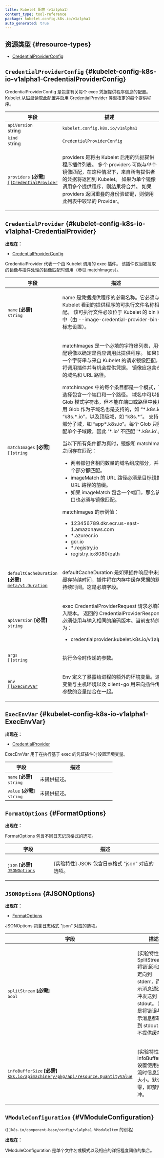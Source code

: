 ```yaml
---
title: Kubelet 配置（v1alpha1）
content_type: tool-reference
package: kubelet.config.k8s.io/v1alpha1
auto_generated: true
---
```


<!--
title: Kubelet Configuration (v1alpha1)
content_type: tool-reference
package: kubelet.config.k8s.io/v1alpha1
auto_generated: true
-->

<!--
## Resource Types 


- [CredentialProviderConfig](#kubelet-config-k8s-io-v1alpha1-CredentialProviderConfig)
-->
## 资源类型 {#resource-types}

- [CredentialProviderConfig](#kubelet-config-k8s-io-v1alpha1-CredentialProviderConfig)

<!--
## `CredentialProviderConfig`     {#kubelet-config-k8s-io-v1alpha1-CredentialProviderConfig}
-->
## `CredentialProviderConfig`     {#kubelet-config-k8s-io-v1alpha1-CredentialProviderConfig}

<!--
<p>CredentialProviderConfig is the configuration containing information about
each exec credential provider. Kubelet reads this configuration from disk and enables
each provider as specified by the CredentialProvider type.</p>
-->
<p>CredentialProviderConfig 是包含有关每个 exec 凭据提供程序信息的配置。
Kubelet 从磁盘读取此配置并启用 CredentialProvider 类型指定的每个提供程序。</p>

<!--
<table class="table">
<thead><tr><th width="30%">Field</th><th>Description</th></tr></thead>
<tbody>
-->
<table class="table">
<thead><tr><th width="30%">字段</th><th>描述</th></tr></thead>
<tbody>

<!--
<tr><td><code>apiVersion</code><br/>string</td><td><code>kubelet.config.k8s.io/v1alpha1</code></td></tr>
<tr><td><code>kind</code><br/>string</td><td><code>CredentialProviderConfig</code></td></tr>
-->
<tr><td><code>apiVersion</code><br/>string</td><td><code>kubelet.config.k8s.io/v1alpha1</code></td></tr>
<tr><td><code>kind</code><br/>string</td><td><code>CredentialProviderConfig</code></td></tr>

<!--
<tr><td><code>providers</code> <B>[Required]</B><br/>
<a href="#kubelet-config-k8s-io-v1alpha1-CredentialProvider"><code>[]CredentialProvider</code></a>
</td>
<td>
   <p>providers is a list of credential provider plugins that will be enabled by the kubelet.
Multiple providers may match against a single image, in which case credentials
from all providers will be returned to the kubelet. If multiple providers are called
for a single image, the results are combined. If providers return overlapping
auth keys, the value from the provider earlier in this list is used.</p>
</td>
</tr>
</tbody>
</table>
-->
<tr><td><code>providers</code> <B>[必需]</B><br/>
<a href="#kubelet-config-k8s-io-v1alpha1-CredentialProvider"><code>[]CredentialProvider</code></a>
</td>
<td>
   <p>providers 是将由 Kubelet 启用的凭据提供程序插件列表。
多个 providers 可能与单个镜像匹配，在这种情况下，来自所有提供者的凭据将返回到 Kubelet。
如果为单个镜像调用多个提供程序，则结果将合并。
如果 providers 返回重叠的身份验证键，则使用此列表中较早的 Provider。</p>
</td>
</tr>
</tbody>
</table>

<!--
## `CredentialProvider`     {#kubelet-config-k8s-io-v1alpha1-CredentialProvider}
    

**Appears in:**

- [CredentialProviderConfig](#kubelet-config-k8s-io-v1alpha1-CredentialProviderConfig)
-->
## `CredentialProvider`     {#kubelet-config-k8s-io-v1alpha1-CredentialProvider}
   
**出现在：**

- [CredentialProviderConfig](#kubelet-config-k8s-io-v1alpha1-CredentialProviderConfig)

<!--
<p>CredentialProvider represents an exec plugin to be invoked by the kubelet. The plugin is only
invoked when an image being pulled matches the images handled by the plugin (see matchImages).</p>
-->
<p>CredentialProvider 代表一个由 Kubelet 调用的 exec 插件。 
该插件仅当被拉取的镜像与插件处理的镜像匹配时调用（参见 matchImages）。</p>

<!--
<table class="table">
<thead><tr><th width="30%">Field</th><th>Description</th></tr></thead>
<tbody>
<tr><td><code>name</code> <B>[Required]</B><br/>
<code>string</code>
</td>
<td>
   <p>name is the required name of the credential provider. It must match the name of the
provider executable as seen by the kubelet. The executable must be in the kubelet's
bin directory (set by the --image-credential-provider-bin-dir flag).</p>
</td>
-->
<table class="table">
<thead><tr><th width="30%">字段</th><th>描述</th></tr></thead>
<tbody>
<tr><td><code>name</code> <B>[必需]</B><br/>
<code>string</code>
</td>
<td>
   <p>name 是凭据提供程序的必需名称。它必须与 Kubelet 看到的提供程序的可执行文件名称相匹配。
   该可执行文件必须位于 Kubelet 的 bin 目录中（由 --image-credential-provider-bin-dir 标志设置）。</p>
</td>

<!--
</tr>
<tr><td><code>matchImages</code> <B>[Required]</B><br/>
<code>[]string</code>
</td>
<td>
   <p>matchImages is a required list of strings used to match against images in order to
determine if this provider should be invoked. If one of the strings matches the
requested image from the kubelet, the plugin will be invoked and given a chance
to provide credentials. Images are expected to contain the registry domain
and URL path.</p>
-->
</tr>
<tr><td><code>matchImages</code> <B>[必需]</B><br/>
<code>[]string</code>
</td>
<td>
   <p>matchImages 是一个必填的字符串列表，用于匹配镜像以确定是否应调用此提供程序。
如果其中一个字符串与来自 Kubelet 的请求镜像匹配，则将调用插件并有机会提供凭据。
镜像应包含仓库的域名和 URL 路径。</p>

<!--
<p>Each entry in matchImages is a pattern which can optionally contain a port and a path.
Globs can be used in the domain, but not in the port or the path. Globs are supported
as subdomains like '<em>.k8s.io' or 'k8s.</em>.io', and top-level-domains such as 'k8s.<em>'.
Matching partial subdomains like 'app</em>.k8s.io' is also supported. Each glob can only match
a single subdomain segment, so *.io does not match *.k8s.io.</p>
<p>A match exists between an image and a matchImage when all of the below are true:</p>
-->
<p>matchImages 中的每个条目都是一个模式，可以选择包含一个端口和一个路径。
域名中可以使用 Glob 模式字符串，但不能在端口或路径中使用
使用 Glob 作为子域名也是支持的，如 “*.k8s.io” 或 “k8s.*.io”，以及顶级域，如 “k8s.*”。
支持匹配部分子域，如 “app*.k8s.io”。每个 Glob 只能匹配单个子域段，因此 '*.io' 不匹配 '*.k8s.io'。</p>
<p>当以下所有条件都为真时，镜像和 matchImage 之间存在匹配：</p>

<!--
<ul>
<li>Both contain the same number of domain parts and each part matches.</li>
<li>The URL path of an imageMatch must be a prefix of the target image URL path.</li>
<li>If the imageMatch contains a port, then the port must match in the image as well.</li>
</ul>
<p>Example values of matchImages:</p>
<ul>
<li>123456789.dkr.ecr.us-east-1.amazonaws.com</li>
<li>*.azurecr.io</li>
<li>gcr.io</li>
<li><em>.</em>.registry.io</li>
<li>registry.io:8080/path</li>
</ul>
</td>
</tr>
-->
<ul>
<li>两者都包含相同数量的域名组成部分，并且每个部分都匹配。</li>
<li>imageMatch 的 URL 路径必须是目标镜像 URL 路径的前缀。</li>
<li>如果 imageMatch 包含一个端口，那么该端口也必须与镜像匹配。</li>
</ul>
<p>matchImages 的示例值：</p>
<ul>
<li>123456789.dkr.ecr.us-east-1.amazonaws.com</li>
<li>*.azurecr.io</li>
<li>gcr.io</li>
<li>*.registry.io</li>
<li>registry.io:8080/path</li>
</ul>
</td>
</tr>

<!--
<tr><td><code>defaultCacheDuration</code> <B>[Required]</B><br/>
<a href="https://pkg.go.dev/k8s.io/apimachinery/pkg/apis/meta/v1#Duration"><code>meta/v1.Duration</code></a>
</td>
<td>
   <p>defaultCacheDuration is the default duration the plugin will cache credentials in-memory
if a cache duration is not provided in the plugin response. This field is required.</p>
</td>
</tr>
<tr><td><code>apiVersion</code> <B>[Required]</B><br/>
<code>string</code>
</td>
-->
<tr><td><code>defaultCacheDuration</code> <B>[必需]</B><br/>
<a href="https://pkg.go.dev/k8s.io/apimachinery/pkg/apis/meta/v1#Duration"><code>meta/v1.Duration</code></a>
</td>
<td>
   <p>defaultCacheDuration 是如果插件响应中未提供缓存持续时间，插件将在内存中缓存凭据的默认持续时间。这是必填字段。</p>
</td>
</tr>
<tr><td><code>apiVersion</code> <B>[必需]</B><br/>
<code>string</code>
</td>

<!--
<td>
   <p>Required input version of the exec CredentialProviderRequest. The returned CredentialProviderResponse
MUST use the same encoding version as the input. Current supported values are:</p>
<ul>
<li>credentialprovider.kubelet.k8s.io/v1alpha1</li>
</ul>
</td>
</tr>
<tr><td><code>args</code><br/>
<code>[]string</code>
</td>
<td>
   <p>Arguments to pass to the command when executing it.</p>
</td>
</tr>
-->
<td>
   <p>exec CredentialProviderRequest 请求必填的输入版本。
返回的 CredentialProviderResponse 必须使用与输入相同的编码版本。当前支持的值为：</p>
<ul>
<li>credentialprovider.kubelet.k8s.io/v1alpha1</li>
</ul>
</td>
</tr>
<tr><td><code>args</code><br/>
<code>[]string</code>
</td>
<td>
   <p>执行命令时传递的参数。</p>
</td>
</tr>

<!--
<tr><td><code>env</code><br/>
<a href="#kubelet-config-k8s-io-v1alpha1-ExecEnvVar"><code>[]ExecEnvVar</code></a>
</td>
<td>
   <p>Env defines additional environment variables to expose to the process. These
are unioned with the host's environment, as well as variables client-go uses
to pass argument to the plugin.</p>
</td>
</tr>
</tbody>
</table>
-->
<tr><td><code>env</code><br/>
<a href="#kubelet-config-k8s-io-v1alpha1-ExecEnvVar"><code>[]ExecEnvVar</code></a>
</td>
<td>
   <p>Env 定义了暴露给进程的额外的环境变量。这些变量与主机环境以及 client-go 用来向插件传递参数的变量结合在一起。</p>
</td>
</tr>
</tbody>
</table>

<!--
## `ExecEnvVar`     {#kubelet-config-k8s-io-v1alpha1-ExecEnvVar}
    

**Appears in:**

- [CredentialProvider](#kubelet-config-k8s-io-v1alpha1-CredentialProvider)
-->
## `ExecEnvVar`     {#kubelet-config-k8s-io-v1alpha1-ExecEnvVar}
    

**出现在：**

- [CredentialProvider](#kubelet-config-k8s-io-v1alpha1-CredentialProvider)

<!--
<p>ExecEnvVar is used for setting environment variables when executing an exec-based
credential plugin.</p>
-->
<p>ExecEnvVar 用于在执行基于 exec 的凭证插件时设置环境变量。</p>

<!--
<table class="table">
<thead><tr><th width="30%">Field</th><th>Description</th></tr></thead>
<tbody>
-->
<table class="table">
<thead><tr><th width="30%">字段</th><th>描述</th></tr></thead>
<tbody>

<!--
<tr><td><code>name</code> <B>[Required]</B><br/>
<code>string</code>
</td>
<td>
   <span class="text-muted">No description provided.</span></td>
</tr>
<tr><td><code>value</code> <B>[Required]</B><br/>
<code>string</code>
</td>
<td>
   <span class="text-muted">No description provided.</span></td>
</tr>
</tbody>
</table>
-->
<tr><td><code>name</code> <B>[必需]</B><br/>
<code>string</code>
</td>
<td>
   <span class="text-muted">未提供描述。</span></td>
</tr>
<tr><td><code>value</code> <B>[必需]</B><br/>
<code>string</code>
</td>
<td>
   <span class="text-muted">未提供描述。</span></td>
</tr>
</tbody>
</table>
    
<!--
## `FormatOptions`     {#FormatOptions}
    

**Appears in:**
-->
## `FormatOptions`     {#FormatOptions}


**出现在：**

<!--
<p>FormatOptions contains options for the different logging formats.</p>
-->
<p>FormatOptions 包含不同日志记录格式的选项。</p>

<!--
<table class="table">
<thead><tr><th width="30%">Field</th><th>Description</th></tr></thead>
<tbody>
-->
<table class="table">
<thead><tr><th width="30%">字段</th><th>描述</th></tr></thead>
<tbody>
    
<!--
<tr><td><code>json</code> <B>[Required]</B><br/>
<a href="#JSONOptions"><code>JSONOptions</code></a>
</td>
<td>
   <p>[Experimental] JSON contains options for logging format &quot;json&quot;.</p>
</td>
</tr>
</tbody>
</table>
-->
<tr><td><code>json</code> <B>[必需]</B><br/>
<a href="#JSONOptions"><code>JSONOptions</code></a>
</td>
<td>
    <p>[实验特性] JSON 包含日志格式 &quot;json&quot; 对应的选项。</p>
</td>
</tr>
</tbody>
</table>

<!--
## `JSONOptions`     {#JSONOptions}
    

**Appears in:**

- [FormatOptions](#FormatOptions)
-->
## `JSONOptions`     {#JSONOptions}
    

**出现在：**

- [FormatOptions](#FormatOptions)

<!--
<p>JSONOptions contains options for logging format &quot;json&quot;.</p>


<table class="table">
<thead><tr><th width="30%">Field</th><th>Description</th></tr></thead>
<tbody>
-->
<p>JSONOptions 包含日志格式 &quot;json&quot; 对应的选项。</p>


<table class="table">
<thead><tr><th width="30%">字段</th><th>描述</th></tr></thead>
<tbody>
    
<!--
<tr><td><code>splitStream</code> <B>[Required]</B><br/>
<code>bool</code>
</td>
<td>
   <p>[Experimental] SplitStream redirects error messages to stderr while
info messages go to stdout, with buffering. The default is to write
both to stdout, without buffering.</p>
</td>
-->
<tr><td><code>splitStream</code> <B>[必需]</B><br/>
<code>bool</code>
</td>
<td>
    <p>[实验特性] SplitStream 将错误消息重定向到 stderr，而提示消息通过缓冲发送到 stdout。
   默认是将错误与提示消息都输出到 stdout，且不提供缓存。</p>
</td>

<!--
</tr>
<tr><td><code>infoBufferSize</code> <B>[Required]</B><br/>
<a href="https://pkg.go.dev/k8s.io/apimachinery/pkg/api/resource#QuantityValue"><code>k8s.io/apimachinery/pkg/api/resource.QuantityValue</code></a>
</td>
<td>
   <p>[Experimental] InfoBufferSize sets the size of the info stream when
using split streams. The default is zero, which disables buffering.</p>
</td>
</tr>
</tbody>
</table>
-->
</tr>
<tr><td><code>infoBufferSize</code> <B>[必需]</B><br/>
<a href="https://pkg.go.dev/k8s.io/apimachinery/pkg/api/resource#QuantityValue"><code>k8s.io/apimachinery/pkg/api/resource.QuantityValue</code></a>
</td>
<td>
   <p>[实验特性] InfoBufferSize 设置使用拆分流时信息流的大小。默认为零，即禁用缓冲。</p>
</td>
</tr>
</tbody>
</table>

<!--
## `VModuleConfiguration`     {#VModuleConfiguration}
    
(Alias of `[]k8s.io/component-base/config/v1alpha1.VModuleItem`)

**Appears in:**
-->
## `VModuleConfiguration`     {#VModuleConfiguration}
    
(`[]k8s.io/component-base/config/v1alpha1.VModuleItem` 的别名)

**出现在：**

<!--
<p>VModuleConfiguration is a collection of individual file names or patterns
and the corresponding verbosity threshold.</p>
-->
<p>VModuleConfiguration 是单个文件名或模式以及相应的详细程度阈值的集合。</p>
